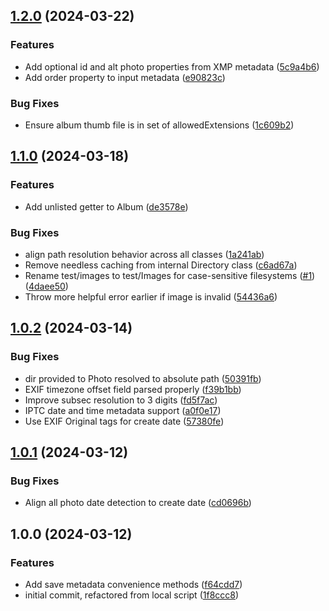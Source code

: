 

## [1.2.0](https://github.com/danallan/photo-dir-to-json/compare/1.1.0...1.2.0) (2024-03-22)


### Features

* Add optional id and alt photo properties from XMP metadata ([5c9a4b6](https://github.com/danallan/photo-dir-to-json/commit/5c9a4b6fec473993669d62261684c09b878e62b2))
* Add order property to input metadata ([e90823c](https://github.com/danallan/photo-dir-to-json/commit/e90823c1415510f25dd2276c29f89e70b2422511))


### Bug Fixes

* Ensure album thumb file is in set of allowedExtensions ([1c609b2](https://github.com/danallan/photo-dir-to-json/commit/1c609b2f090a3454e4cddc1fa6ea601e855604e6))

## [1.1.0](https://github.com/danallan/photo-dir-to-json/compare/1.0.2...1.1.0) (2024-03-18)


### Features

* Add unlisted getter to Album ([de3578e](https://github.com/danallan/photo-dir-to-json/commit/de3578e8793fbd98188c4f26b9e617f9f2151afe))


### Bug Fixes

* align path resolution behavior across all classes ([1a241ab](https://github.com/danallan/photo-dir-to-json/commit/1a241ab4eb6d40ec8e4e22deae3fcb94c85d0291))
* Remove needless caching from internal Directory class ([c6ad67a](https://github.com/danallan/photo-dir-to-json/commit/c6ad67acdea1bb18bb32bb45049fe585d0de1dda))
* Rename test/images to test/Images for case-sensitive filesystems ([#1](https://github.com/danallan/photo-dir-to-json/issues/1)) ([4daee50](https://github.com/danallan/photo-dir-to-json/commit/4daee505c18066e2dd7366964ac2910f32e5063f))
* Throw more helpful error earlier if image is invalid ([54436a6](https://github.com/danallan/photo-dir-to-json/commit/54436a669569d24705c2f60f4b5c06595a6518b7))

## [1.0.2](https://github.com/danallan/photo-dir-to-json/compare/1.0.1...1.0.2) (2024-03-14)


### Bug Fixes

* dir provided to Photo resolved to absolute path ([50391fb](https://github.com/danallan/photo-dir-to-json/commit/50391fb6ceab5faa4aa2efe04ad59003bccfe0c1))
* EXIF timezone offset field parsed properly ([f39b1bb](https://github.com/danallan/photo-dir-to-json/commit/f39b1bbd83733f35d3912f608e2e6253e3acd810))
* Improve subsec resolution to 3 digits ([fd5f7ac](https://github.com/danallan/photo-dir-to-json/commit/fd5f7ac7e390dbde3fdaf679888983b5e9d3350b))
* IPTC date and time metadata support ([a0f0e17](https://github.com/danallan/photo-dir-to-json/commit/a0f0e173b4cccec2114f0482bcbb5727f5233f08))
* Use EXIF Original tags for create date ([57380fe](https://github.com/danallan/photo-dir-to-json/commit/57380fe328c70fb9c19a79e1c4dba0cc4943e1ce))

## [1.0.1](https://github.com/danallan/photo-dir-to-json/compare/1.0.0...1.0.1) (2024-03-12)


### Bug Fixes

* Align all photo date detection to create date ([cd0696b](https://github.com/danallan/photo-dir-to-json/commit/cd0696b0c8f4a495834f00db00f1aa3fd5832248))

## 1.0.0 (2024-03-12)


### Features

* Add save metadata convenience methods ([f64cdd7](https://github.com/danallan/photo-dir-to-json/commit/f64cdd7720c61d89c1c8a8090aeafb6fd3de596e))
* initial commit, refactored from local script ([1f8ccc8](https://github.com/danallan/photo-dir-to-json/commit/1f8ccc82cc27a01d90eef7a468ab9837d66f10be))
